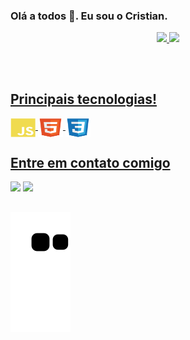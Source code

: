 ### Olá a todos 👋. Eu sou o Cristian.

<div align="center">
  <a href="https://github.com/cristiancdias">
  <img height="180em" src="https://github-readme-stats.vercel.app/api?username=cristiancdias&show_icons=true&theme=react&include_all_commits=true&count_private=true"/>
  <img height="180em" src="https://github-readme-stats.vercel.app/api/top-langs/?username=cristiancdias&layout=compact&langs_count=7&theme=react"/>
</div>

##
<div style="display: inline_block"><br>
    <h2>Principais tecnologias!</h2>
    <img align="center" alt="Cris-Js" height="30" width="40" src="https://raw.githubusercontent.com/devicons/devicon/master/icons/javascript/javascript-plain.svg">
    <img align="center" alt="Cris-HTML" height="30" width="40" src="https://raw.githubusercontent.com/devicons/devicon/master/icons/html5/html5-original.svg">
    <img align="center" alt="Cris-CSS" height="30" width="40" src="https://raw.githubusercontent.com/devicons/devicon/master/icons/css3/css3-original.svg">
</div>

##
<div>
    <h2> Entre em contato comigo</h2>
    <a href = "mailto:cristiancdias@gmail.com"><img src="https://img.shields.io/badge/-Gmail-%23333?style=for-the-badge&logo=gmail&logoColor=white" target="_blank"></a>
  <a href="https://www.linkedin.com/in/cristiancdias/" target="_blank"><img src="https://img.shields.io/badge/-LinkedIn-%230077B5?style=for-the-badge&logo=linkedin&logoColor=white" target="_blank"></a> 
</div>
  
##
![Snake animation](https://github.com/cristiancdias/cristiancdias/blob/output/github-contribution-grid-snake.svg)
  
  

